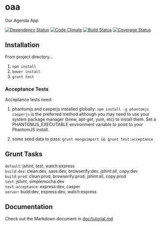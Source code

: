 oaa
===

Our Agenda App

[![Dependency Status](https://gemnasium.com/codefellows/oaa.png)](https://gemnasium.com/codefellows/oaa)
[![Code Climate](https://codeclimate.com/github/codefellows/oaa.png)](https://codeclimate.com/github/codefellows/oaa)
[![Build Status](https://travis-ci.org/codefellows/oaa.png?branch=master)](https://travis-ci.org/codefellows/oaa)
[![Coverage Status](https://coveralls.io/repos/codefellows/oaa/badge.png)](https://coveralls.io/r/codefellows/oaa)

## Installation
From project directory...  
1. `npm install`  
2. `bower install`  
3. `grunt test`  

### Acceptance Tests
Acceptance tests need:
1. phantomjs and casperjs installed globally:
`npm install -g phantomjs casperjs` is the preferred method although you may
need to use your system package manager (brew, apt-get, yum, etc) to install them.
Set a PHANTOMJS_EXECUTABLE environment variable to point to your PhantomJS install.

2. some seed data to pass:
`grunt mongoimport && grunt test:acceptance`

## Grunt Tasks
`default`: jshint, test, watch:express  
`build:dev`: clean:dev, sass:dev, browserify:dev, jshint:all, copy:dev  
`build:prod`: clean:prod, browserify:prod, jshint:all, copy:prod  
`test`: jshint, simplemocha:dev  
`test:acceptance`: express:dev, casper  
`server`: build:dev, express:dev, watch:express  

## Documentation

Check out the Markdown document in
[doc/tutorial.md](https://github.com/codefellows/oaa/blob/master/doc/tutorial.md)
